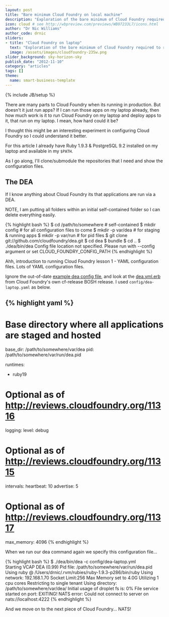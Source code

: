 ```yaml
---
layout: post
title: "Bare minimum Cloud Foundry on local machine"
description: "Exploration of the bare minimum of Cloud Foundry required to run it on your laptop"
icon: cloud # see http://wbpreview.com/previews/WB07233L7/icons.html
author: "Dr Nic Williams"
author_code: drnic
sliders:
- title: "Cloud Foundry on laptop"
  text: "Exploration of the bare minimum of Cloud Foundry required to run it on your laptop"
  image: /assets/images/cloudfoundry-235w.png
slider_background: sky-horizon-sky
publish_date: "2012-11-10"
category: "articles"
tags: []
theme:
  name: smart-business-template
---
```

{% include JB/setup %}

There are many parts to Cloud Foundry when its running in production. But doesn't it just run apps? If I can run those apps on my laptop already, then how much work is it to run Cloud Foundry on my laptop and deploy apps to it, that run on my laptop. I mean, how hard could it be?

I thought this might be an interesting experiment in configuring Cloud Foundry so I could understand it better.

For this article I already have Ruby 1.9.3 & PostgreSQL 9.2 installed on my laptop and available in my `$PATH`.

As I go along, I'll clone/submodule the repositories that I need and show the configuration files.

## The DEA

If I know anything about Cloud Foundry its that applications are run via a DEA.

NOTE, I am putting all folders within an initial self-contained folder so I can delete everything easily.

{% highlight bash %}
$ cd /path/to/somewhere # self-contained
$ mkdir config          # for all configuration files to come
$ mkdir -p var/dea      # for staging & running apps
$ mkdir -p var/run      # for pid files
$ git clone git://github.com/cloudfoundry/dea.git
$ cd dea
$ bundle
$ cd ..
$ ./dea/bin/dea
Config file location not specified. Please run with --config argument or set CLOUD_FOUNDRY_CONFIG_PATH
{% endhighlight %}

Ahh, introduction to running Cloud Foundry lesson 1 - YAML configuration files. Lots of YAML configuration files.

Ignore the out-of-date [example dea config file](https://github.com/cloudfoundry/dea/blob/master/config/example.yml), and look at the [dea.yml.erb](https://github.com/cloudfoundry/cf-release/blob/master/jobs/dea/templates/dea.yml.erb) from Cloud Foundry's own cf-release BOSH release. I used `config/dea-laptop.yaml` as below.

{% highlight yaml %}
---
# Base directory where all applications are staged and hosted
base_dir: /path/to/somewhere/var/dea
pid: /path/to/somewhere/var/run/dea.pid

runtimes:
  - ruby19

# Optional as of http://reviews.cloudfoundry.org/11316
logging:
  level: debug

# Optional as of http://reviews.cloudfoundry.org/11315
intervals:
  heartbeat: 10
  advertise: 5

# Optional as of http://reviews.cloudfoundry.org/11317
max_memory: 4096
{% endhighlight %}

When we run our dea command again we specify this configuration file...

{% highlight bash %}
$ ./dea/bin/dea -c config/dea-laptop.yml                                  
Starting VCAP DEA (0.99)
Pid file: /path/to/somewhere/var/run/dea.pid
Using ruby @ /Users/drnic/.rvm/rubies/ruby-1.9.3-p286/bin/ruby
Using network: 192.168.1.70
Socket Limit:256
Max Memory set to 4.0G
Utilizing 1 cpu cores
Restricting to single tenant
Using directory: /path/to/somewhere/var/dea/
Initial usage of droplet fs is: 0%
File service started on port: 
EXITING! NATS error: Could not connect to server on nats://localhost:4222
{% endhighlight %}

And we move on to the next piece of Cloud Foundry... NATS!
